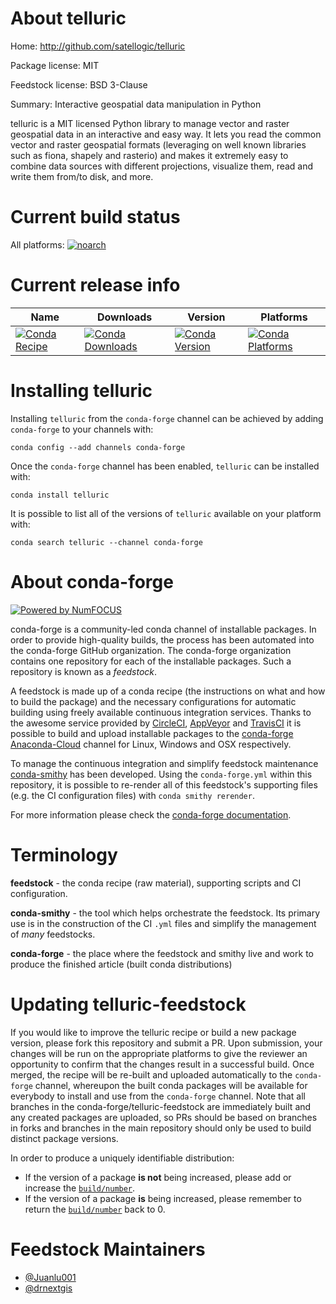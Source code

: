 <!--
# -*- mode: jinja -*-
-->

About telluric
==============

Home: http://github.com/satellogic/telluric

Package license: MIT

Feedstock license: BSD 3-Clause

Summary: Interactive geospatial data manipulation in Python

telluric is a MIT licensed Python library to manage vector and raster
geospatial data in an interactive and easy way. It lets you read the common
vector and raster geospatial formats (leveraging on well known libraries
such as fiona, shapely and rasterio) and makes it extremely easy to combine
data sources with different projections, visualize them, read and write
them from/to disk, and more.


Current build status
====================

All platforms:
[![noarch](https://img.shields.io/circleci/project/github/conda-forge/telluric-feedstock/master.svg?label=noarch)](https://circleci.com/gh/conda-forge/telluric-feedstock)

Current release info
====================

| Name | Downloads | Version | Platforms |
| --- | --- | --- | --- |
| [![Conda Recipe](https://img.shields.io/badge/recipe-telluric-green.svg)](https://anaconda.org/conda-forge/telluric) | [![Conda Downloads](https://img.shields.io/conda/dn/conda-forge/telluric.svg)](https://anaconda.org/conda-forge/telluric) | [![Conda Version](https://img.shields.io/conda/vn/conda-forge/telluric.svg)](https://anaconda.org/conda-forge/telluric) | [![Conda Platforms](https://img.shields.io/conda/pn/conda-forge/telluric.svg)](https://anaconda.org/conda-forge/telluric) |

Installing telluric
===================

Installing `telluric` from the `conda-forge` channel can be achieved by adding `conda-forge` to your channels with:

```
conda config --add channels conda-forge
```

Once the `conda-forge` channel has been enabled, `telluric` can be installed with:

```
conda install telluric
```

It is possible to list all of the versions of `telluric` available on your platform with:

```
conda search telluric --channel conda-forge
```


About conda-forge
=================

[![Powered by NumFOCUS](https://img.shields.io/badge/powered%20by-NumFOCUS-orange.svg?style=flat&colorA=E1523D&colorB=007D8A)](http://numfocus.org)

conda-forge is a community-led conda channel of installable packages.
In order to provide high-quality builds, the process has been automated into the
conda-forge GitHub organization. The conda-forge organization contains one repository
for each of the installable packages. Such a repository is known as a *feedstock*.

A feedstock is made up of a conda recipe (the instructions on what and how to build
the package) and the necessary configurations for automatic building using freely
available continuous integration services. Thanks to the awesome service provided by
[CircleCI](https://circleci.com/), [AppVeyor](https://www.appveyor.com/)
and [TravisCI](https://travis-ci.org/) it is possible to build and upload installable
packages to the [conda-forge](https://anaconda.org/conda-forge)
[Anaconda-Cloud](https://anaconda.org/) channel for Linux, Windows and OSX respectively.

To manage the continuous integration and simplify feedstock maintenance
[conda-smithy](https://github.com/conda-forge/conda-smithy) has been developed.
Using the ``conda-forge.yml`` within this repository, it is possible to re-render all of
this feedstock's supporting files (e.g. the CI configuration files) with ``conda smithy rerender``.

For more information please check the [conda-forge documentation](https://conda-forge.org/docs/).

Terminology
===========

**feedstock** - the conda recipe (raw material), supporting scripts and CI configuration.

**conda-smithy** - the tool which helps orchestrate the feedstock.
                   Its primary use is in the construction of the CI ``.yml`` files
                   and simplify the management of *many* feedstocks.

**conda-forge** - the place where the feedstock and smithy live and work to
                  produce the finished article (built conda distributions)


Updating telluric-feedstock
===========================

If you would like to improve the telluric recipe or build a new
package version, please fork this repository and submit a PR. Upon submission,
your changes will be run on the appropriate platforms to give the reviewer an
opportunity to confirm that the changes result in a successful build. Once
merged, the recipe will be re-built and uploaded automatically to the
`conda-forge` channel, whereupon the built conda packages will be available for
everybody to install and use from the `conda-forge` channel.
Note that all branches in the conda-forge/telluric-feedstock are
immediately built and any created packages are uploaded, so PRs should be based
on branches in forks and branches in the main repository should only be used to
build distinct package versions.

In order to produce a uniquely identifiable distribution:
 * If the version of a package **is not** being increased, please add or increase
   the [``build/number``](https://conda.io/docs/user-guide/tasks/build-packages/define-metadata.html#build-number-and-string).
 * If the version of a package **is** being increased, please remember to return
   the [``build/number``](https://conda.io/docs/user-guide/tasks/build-packages/define-metadata.html#build-number-and-string)
   back to 0.

Feedstock Maintainers
=====================

* [@Juanlu001](https://github.com/Juanlu001/)
* [@drnextgis](https://github.com/drnextgis/)

